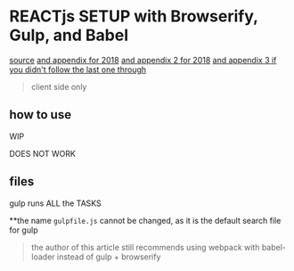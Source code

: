 # REACTjs SETUP with Browserify, Gulp, and Babel
[source](https://wecodetheweb.com/2015/05/22/using-react-with-es6-and-browserify/)
 [and appendix for 2018](https://stackoverflow.com/questions/33187695/gulp-babelify-browserify-issue) [and appendix 2 for 2018](https://stackoverflow.com/questions/35215461/error-in-cannot-find-module-babel-core-using-react-js-webpack-and-express-s) [and appendix 3 if you didn't follow the last one through](https://stackoverflow.com/questions/35464857/gulp-browserify-referenceerror-source-is-not-defined)

> client side only

## how to use
WIP

DOES NOT WORK

## files
gulp runs ALL the TASKS

**the name `gulpfile.js` cannot be changed, as it is the default search file for gulp

> the author of this article still recommends using webpack with babel-loader instead of gulp + browserify